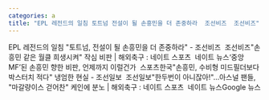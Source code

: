 ```yaml
---
categories: a
title: "EPL 레전드의 일침 토트넘 전설이 될 손흥민을 더 존중하라  조선비즈  조선비즈"
---
```

EPL 레전드의 일침 "토트넘, 전설이 될 손흥민을 더 존중하라" - 조선비즈&nbsp;&nbsp;조선비즈"손흥민 같은 월클 희생시켜" 작심 비판 | 해외축구 : 네이트 스포츠&nbsp;&nbsp;네이트 뉴스‘중앙 MF’된 손흥민 향한 비판, 언제까지 이럴건가&nbsp;&nbsp;스포츠한국"손흥민, 수비형 미드필더보다 박스터치 적다" 냉엄한 현실 - 조선일보&nbsp;&nbsp;조선일보"한두번이 아니잖아!"…아스널 팬들, "마갈량이스 걷어찬" 케인에 분노 | 해외축구 : 네이트 스포츠&nbsp;&nbsp;네이트 뉴스Google 뉴스
